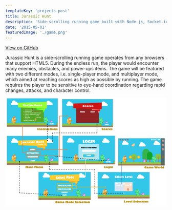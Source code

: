```yaml
---
templateKey: 'projects-post'
title: Jurassic Hunt
description: 'Side-scrolling running game built with Node.js, Socket.io and AngularJS.'
date: '2015-05-01'
featuredImage: './game.png'
---
```


[View on GitHub](https://github.com/andrewmmc/jurassic-hunt)

Jurassic Hunt is a side-scrolling running game operates from any browsers that support HTML5. During the endless run, the player would encounter many enemies, obstacles, and power-ups items. The game will be featured with two different modes, i.e. single-player mode, and multiplayer mode, which aimed at reaching scores as high as possible by running. The game requires the player to be sensitive to eye-hand coordination regarding rapid changes, attacks, and character control.

![](./game.png)
